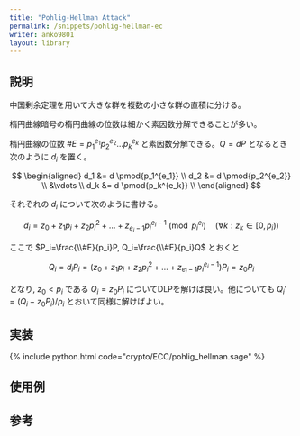 ```yaml
---
title: "Pohlig-Hellman Attack"
permalink: /snippets/pohlig-hellman-ec
writer: anko9801
layout: library
---
```


## 説明

中国剰余定理を用いて大きな群を複数の小さな群の直積に分ける。

楕円曲線暗号の楕円曲線の位数は細かく素因数分解できることが多い。

楕円曲線の位数 $\#E = p_1^{e_1}p_2^{e_2}\ldots p_k^{e_k}$ と素因数分解できる。$Q = dP$ となるとき次のように $d_i$ を置く。

$$
\begin{aligned}
d_1 &= d \pmod{p_1^{e_1}} \\
d_2 &= d \pmod{p_2^{e_2}} \\
&\vdots \\
d_k &= d \pmod{p_k^{e_k}} \\
\end{aligned}
$$

それぞれの $d_i$ について次のように書ける。

$$
d_i=z_0+z_1p_i+z_2p_i^2+\ldots+z_{e_i−1}p_i^{e_i−1} \pmod{p_i^{e_i}} \quad (∀k:z_k \in [0,p_i))
$$

ここで $P_i=\frac{\\#E}{p_i}P, Q_i=\frac{\\#E}{p_i}Q$ とおくと

$$
Q_i = d_iP_i = (z_0+z_1p_i+z_2p_i^2+\ldots+z_{e_i−1}p_i^{e_i−1})P_i = z_0P_i
$$

となり, $z_0 < p_i$ である $Q_i = z_0P_i$ についてDLPを解けば良い。他についても $Q_i' = (Q_i - z_0P_i) / p_i$ とおいて同様に解けばよい。

## 実装

{% include python.html code="crypto/ECC/pohlig_hellman.sage" %}

## 使用例

## 参考
